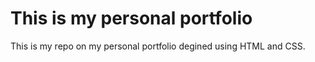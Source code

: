 # This is my personal portfolio
This is my repo on my personal portfolio degined using HTML and CSS.
